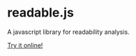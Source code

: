 readable.js
===========

A javascript library for readability analysis.

[Try it online!](http://jreinhardt.github.com/readable.js/)

